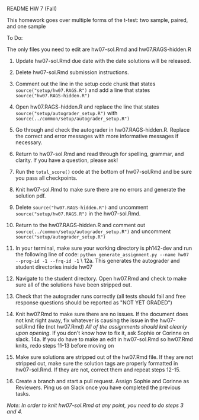 README  HW 7 (Fall)

This homework goes over multiple forms of the t-test: two sample, paired, and one sample

To Do:

The only files you need to edit are hw07-sol.Rmd and hw07.RAGS-hidden.R


1. Update hw07-sol.Rmd due date with the date solutions will be released.

2. Delete hw07-sol.Rmd submission instructions.

3. Comment out the line in the setup code chunk that states `source("setup/hw07.RAGS.R")` and add a line that states `source("hw07.RAGS-hidden.R")`

4. Open hw07.RAGS-hidden.R and replace the line that states `source("setup/autograder_setup.R")` with `source(../common/setup/autograder_setup.R")`

5. Go through and check the autograder in hw07.RAGS-hidden.R. Replace the correct and error messages with more informative messages if necessary.

6. Return to hw07-sol.Rmd and read through for spelling, grammar, and clarity. If you have a question, please ask!

7. Run the `total_score()` code at the bottom of hw07-sol.Rmd and be sure you pass all checkpoints.

8. Knit hw07-sol.Rmd to make sure there are no errors and generate the solution pdf.

9. Delete `source("hw07.RAGS-hidden.R")` and uncomment `source("setup/hw07.RAGS.R")` in the hw07-sol.Rmd.

10. Return to the hw07.RAGS-hidden.R and comment out `source(../common/setup/autograder_setup.R")` and uncomment `source("setup/autograder_setup.R")`

11. In your terminal, make sure your working directory is ph142-dev and run the following line of code: `python generate_assignment.py --name hw07 --prog-id -1 --frq-id -1` \\
  12a. This generates the autograder and student directories inside hw07
  
12. Navigate to the student directory. Open hw07.Rmd and check to make sure all of the solutions have been stripped out. 

13. Check that the autograder runs correctly (all tests should fail and free response questions should be reported as "NOT YET GRADED")  

14. Knit hw07.Rmd to make sure there are no issues. If the document does not knit right away, fix whatever is causing the issue in the hw07-sol.Rmd file (not hw07.Rmd) *All of the assignments should knit cleanly upon opening*. If you don't know how to fix it, ask Sophie or Corinne on slack.
  14a. If you do have to make an edit in hw07-sol.Rmd so hw07.Rmd knits, redo steps 11-13 before moving on
  
15. Make sure solutions are stripped out of the hw07.Rmd file. If they are not stripped out, make sure the solution tags are properly formatted in hw07-sol.Rmd. If they are not, correct them and repeat steps 12-15.

16. Create a branch and start a pull request. Assign Sophie and Corinne as Reviewers. Ping us on Slack once you have completed the previous tasks.

*Note: In order to knit hw07-sol.Rmd at any point, you need to do steps 3 and 4.*